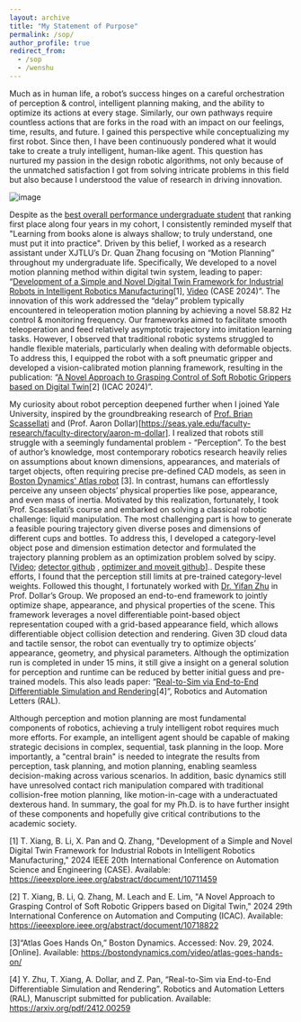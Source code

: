 ```yaml
---
layout: archive
title: "My Statement of Purpose"
permalink: /sop/
author_profile: true
redirect_from:
  - /sop
  - /wenshu
---
```


Much as in human life, a robot’s success hinges on a careful orchestration of perception & control, intelligent planning making, and the ability to optimize its actions at every stage. Similarly, our own pathways require countless actions that are forks in the road with an impact on our feelings, time, results, and future. I gained this perspective while conceptualizing my first robot. Since then, I have been continuously pondered what it would take to create a truly intelligent, human-like agent. This question has nurtured my passion in the design robotic algorithms, not only because of the unmatched satisfaction I got from solving intricate problems in this field but also because I understood the value of research in driving innovation.

![image](https://github.com/user-attachments/assets/3367f37c-b3c6-46f1-919f-9854a97f9e75)


Despite as the [best overall performance undergraduate student](https://tianyi20.github.io/assets/Best_performance_Overall.pdf) that ranking first place along four years in my cohort, I consistently reminded myself that "Learning from books alone is always shallow; to truly understand, one must put it into practice". Driven by this belief, I worked as a research assistant under XJTLU’s Dr. Quan Zhang focusing on “Motion Planning” throughout my undergraduate life. Specifically, We developed to a novel motion planning method within digital twin system, leading to paper: “[Development of a Simple and Novel Digital Twin Framework for Industrial Robots in Intelligent Robotics Manufacturing](https://arxiv.org/pdf/2410.14934)[1], [Video](https://www.youtube.com/watch?v=f_BEMbMvFso&t=1s) (CASE 2024)”. The innovation of this work addressed the “delay” problem typically encountered in teleoperation motion planning by achieving a novel 58.82 Hz control & monitoring frequency. Our frameworks aimed to facilitate smooth teleoperation and feed relatively asymptotic trajectory into imitation learning tasks. However, I observed that traditional robotic systems struggled to handle flexible materials, particularly when dealing with deformable objects. To address this, I equipped the robot with a soft pneumatic gripper and developed a vision-calibrated motion planning framework, resulting in the publication: “[A Novel Approach to Grasping Control of Soft Robotic Grippers based on Digital Twin](https://arxiv.org/pdf/2410.14928)[2] (ICAC 2024)”. 

My curiosity about robot perception deepened further when I joined Yale University, inspired by the groundbreaking research of [Prof. Brian Scassellati](http://cs-www.cs.yale.edu/homes/scaz/) and (Prof. Aaron Dollar)[https://seas.yale.edu/faculty-research/faculty-directory/aaron-m-dollar]. I realized that robots still struggle with a seemingly fundamental problem - “Perception”. To the best of author’s knowledge, most contemporary robotics research heavily relies on assumptions about known dimensions, appearances, and materials of target objects, often requiring precise pre-defined CAD models, as seen in [Boston Dynamics' Atlas robot](https://bostondynamics.com/video/atlas-goes-hands-on/) [3]. In contrast, humans can effortlessly perceive any unseen objects’ physical properties like pose, appearance, and even mass of inertia. Motivated by this realization, fortunately, I took Prof. Scassellati’s course and embarked on solving a classical robotic challenge: liquid manipulation. The most challenging part is how to generate a feasible pouring trajectory given diverse poses and dimensions of different cups and bottles. To address this, I developed a category-level object pose and dimension estimation detector and formulated the trajectory planning problem as an optimization problem solved by scipy. [[Video](https://www.youtube.com/watch?v=oPvfIooH5HU); [detector github](https://github.com/Tianyi20/category-level-estimation-ROS-noetic) , [optimizer and moveit github](https://github.com/Tianyi20/liquid_manipulation_moveit)].. Despite these efforts, I found that the perception still limits at pre-trained category-level weights. Followed this thought, I fortunately worked with [Dr. Yifan Zhu](https://yifanzhu95.github.io/) in Prof. Dollar’s Group. We proposed an end-to-end framework to jointly optimize shape, appearance, and physical properties of the scene. This framework leverages a novel differentiable point-based object representation couped with a grid-based appearance field, which allows differentiable object collision detection and rendering. Given 3D cloud data and tactile sensor, the robot can eventually try to optimize objects’ appearance, geometry, and physical parameters. Although the optimization run is completed in under 15 mins, it still give a insight on a general solution for perception and runtime can be reduced by better initial guess and pre-trained models. This also leads paper: “[Real-to-Sim via End-to-End Differentiable Simulation and Rendering](https://arxiv.org/pdf/2412.00259)[4]”, Robotics and Automation Letters (RAL).

Although perception and motion planning are most fundamental components of robotics, achieving a truly intelligent robot requires much more efforts. For example, an intelligent agent should be capable of making strategic decisions in complex, sequential, task planning in the loop. More importantly, a "central brain" is needed to integrate the results from perception, task planning, and motion planning, enabling seamless decision-making across various scenarios. In addition, basic dynamics still have unresolved contact rich manipulation compared with traditional collision-free motion planning, like motion-in-cage with a underactuated dexterous hand. In summary, the goal for my Ph.D. is to have further insight of these components and hopefully give critical contributions to the academic society. 


[1] T. Xiang, B. Li, X. Pan and Q. Zhang, "Development of a Simple and Novel Digital Twin Framework for Industrial Robots in Intelligent Robotics Manufacturing," 2024 IEEE 20th International Conference on Automation Science and Engineering (CASE). Available: https://ieeexplore.ieee.org/abstract/document/10711459


[2] T. Xiang, B. Li, Q. Zhang, M. Leach and E. Lim, "A Novel Approach to Grasping Control of Soft Robotic Grippers based on Digital Twin," 2024 29th International Conference on Automation and Computing (ICAC). Available: https://ieeexplore.ieee.org/abstract/document/10718822


[3]“Atlas Goes Hands On,” Boston Dynamics. Accessed: Nov. 29, 2024. [Online]. Available: https://bostondynamics.com/video/atlas-goes-hands-on/


[4] Y. Zhu, T. Xiang, A. Dollar, and Z. Pan, “Real-to-Sim via End-to-End Differentiable Simulation and Rendering”. Robotics and Automation Letters (RAL), Manuscript submitted for publication. Available: https://arxiv.org/pdf/2412.00259


